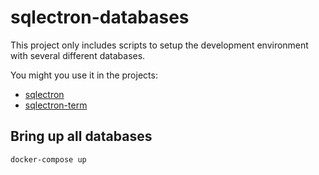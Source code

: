 # sqlectron-databases

This project only includes scripts to setup the development environment with several different databases.

You might you use it in the projects:

- [sqlectron](https://github.com/sqlectron/sqlectron)
- [sqlectron-term](https://github.com/sqlectron/sqlectron-term)

## Bring up all databases

```bash
docker-compose up
```
